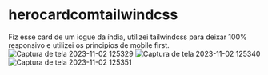 # herocardcomtailwindcss
Fiz esse card de um iogue da índia, utilizei tailwindcss para deixar 100% responsivo e utilizei os principios de mobile first.
![Captura de tela 2023-11-02 125329](https://github.com/EliaxZen/herocardcomtailwindcss/assets/132005740/0c7d0045-3a90-4a52-b87b-81a71bdf7544)
![Captura de tela 2023-11-02 125340](https://github.com/EliaxZen/herocardcomtailwindcss/assets/132005740/91e4d283-21af-4866-ad23-fa42edb3aa91)
![Captura de tela 2023-11-02 125351](https://github.com/EliaxZen/herocardcomtailwindcss/assets/132005740/cae12b7d-28c8-4233-b539-8145f7d87b52)
